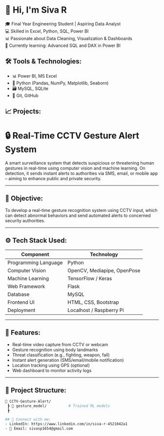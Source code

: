 # 👋 Hi, I'm Siva R

🎓 Final Year Engineering Student | Aspiring Data Analyst  
💻 Skilled in Excel, Python, SQL, Power BI  
📊 Passionate about Data Cleaning, Visualization & Dashboards  
🌱 Currently learning: Advanced SQL and DAX in Power BI

## 🛠️ Tools & Technologies:
- 📊 Power BI, MS Excel
- 🐍 Python (Pandas, NumPy, Matplotlib, Seaborn)
- 🗃️ MySQL, SQLite
- 📁 Git, GitHub

## 📈 Projects:
# 🔒 Real-Time CCTV Gesture Alert System

A smart surveillance system that detects suspicious or threatening human gestures in real-time using computer vision and machine learning. On detection, it sends instant alerts to authorities via SMS, email, or mobile app – aiming to enhance public and private security.

---

## 🎯 Objective:
To develop a real-time gesture recognition system using CCTV input, which can detect abnormal behaviors and send automated alerts to concerned security authorities.

---

## ⚙️ Tech Stack Used:

| Component            | Technology                 |
|----------------------|-----------------------------|
| Programming Language | Python                      |
| Computer Vision      | OpenCV, Mediapipe, OpenPose |
| Machine Learning     | TensorFlow / Keras          |
| Web Framework        | Flask                       |
| Database             | MySQL                       |
| Frontend UI          | HTML, CSS, Bootstrap        |
| Deployment           | Localhost / Raspberry Pi    |

---

## 📸 Features:
- Real-time video capture from CCTV or webcam
- Gesture recognition using body landmarks
- Threat classification (e.g., fighting, weapon, fall)
- Instant alert generation (SMS/email/mobile notification)
- Location tracking using GPS (optional)
- Web dashboard to monitor activity logs

---

## 📁 Project Structure:

```bash
📂 CCTV-Gesture-Alert/
 ┣ 📁 gesture_model/          # Trained ML models
 ┣

## 🔗 Connect with me:
- LinkedIn: https://www.linkedin.com/in/siva-r-4521042a1
- 📧 Email: sivasp1654@gmail.com
